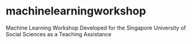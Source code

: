 # machinelearningworkshop
Machine Learning Workshop Developed for the Singapore University of Social Sciences as a Teaching Assistance

